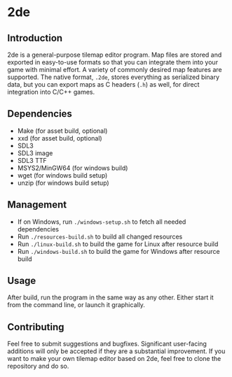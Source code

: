 # 2de

## Introduction

2de is a general-purpose tilemap editor program. Map files are stored and
exported in easy-to-use formats so that you can integrate them into your game
with minimal effort. A variety of commonly desired map features are supported.
The native format, `.2de`, stores everything as serialized binary data, but you
can export maps as C headers (`.h`) as well, for direct integration into C/C++
games.

## Dependencies

* Make (for asset build, optional)
* xxd (for asset build, optional)
* SDL3
* SDL3 image
* SDL3 TTF
* MSYS2/MinGW64 (for windows build)
* wget (for windows build setup)
* unzip (for windows build setup)

## Management

* If on Windows, run `./windows-setup.sh` to fetch all needed dependencies
* Run `./resources-build.sh` to build all changed resources
* Run `./linux-build.sh` to build the game for Linux after resource build
* Run `./windows-build.sh` to build the game for Windows after resource build

## Usage

After build, run the program in the same way as any other. Either start it from
the command line, or launch it graphically.

## Contributing

Feel free to submit suggestions and bugfixes. Significant user-facing additions
will only be accepted if they are a substantial improvement. If you want to make
your own tilemap editor based on 2de, feel free to clone the repository and do
so.

